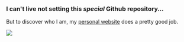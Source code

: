 ### I can't live not setting this _special_ Github repository...

But to discover who I am, my [personal website](https://fabiofranchino.com) does a pretty good job.

![](https://app.presenta.cc/f/render/zGywhb2oJn:aq5nEGwzA)

